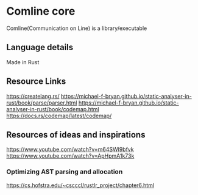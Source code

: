 # Comline core
Comline(Communication on Line) is a library/executable


## Language details
Made in Rust


## Resource Links
https://createlang.rs/
https://michael-f-bryan.github.io/static-analyser-in-rust/book/parse/parser.html
https://michael-f-bryan.github.io/static-analyser-in-rust/book/codemap.html
https://docs.rs/codemap/latest/codemap/


## Resources of ideas and inspirations
https://www.youtube.com/watch?v=m64SWl9bfvk
https://www.youtube.com/watch?v=ApHpmA1k73k


### Optimizing AST parsing and allocation
https://cs.hofstra.edu/~cscccl/rustlr_project/chapter6.html

